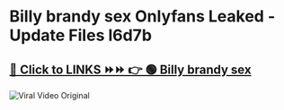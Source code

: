 
 # Billy brandy sex Onlyfans Leaked - Update Files l6d7b

## <h2><a href="https://clipsfans.com/Billy_brandy_sex&ref=git">🔗 Click to LINKS ⏩⏩ 👉 🟢 Billy brandy sex </a></h2>

<a href="https://clipsfans.com/Billy_brandy_sex&ref=git" rel="nofollow" data-target="animated-image.originalLink"><img src="https://i.ibb.co.com/xMMVF88/686577567.gif" alt="Viral Video Original" style="max-width: 100%; display: inline-block;" data-target="animated-image.originalImage"></a>

